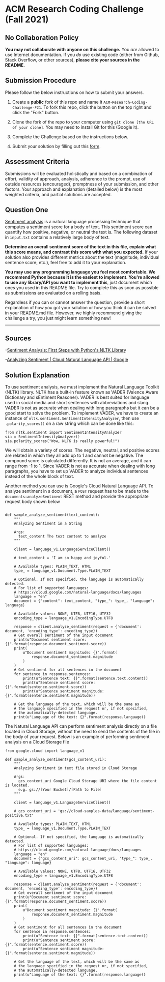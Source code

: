 # ACM Research Coding Challenge (Fall 2021)

## [](https://github.com/ACM-Research/Coding-Challenge-F21#no-collaboration-policy)No Collaboration Policy

**You may not collaborate with anyone on this challenge.**  You  _are_  allowed to use Internet documentation. If you  _do_  use existing code (either from Github, Stack Overflow, or other sources),  **please cite your sources in the README**.

## [](https://github.com/ACM-Research/Coding-Challenge-F21#submission-procedure)Submission Procedure

Please follow the below instructions on how to submit your answers.

1.  Create a  **public**  fork of this repo and name it  `ACM-Research-Coding-Challenge-F21`. To fork this repo, click the button on the top right and click the "Fork" button.

2.  Clone the fork of the repo to your computer using  `git clone [the URL of your clone]`. You may need to install Git for this (Google it).

3.  Complete the Challenge based on the instructions below.

4.  Submit your solution by filling out this [form](https://acmutd.typeform.com/to/zF1IcBGR).

## Assessment Criteria 

Submissions will be evaluated holistically and based on a combination of effort, validity of approach, analysis, adherence to the prompt, use of outside resources (encouraged), promptness of your submission, and other factors. Your approach and explanation (detailed below) is the most weighted criteria, and partial solutions are accepted. 

## [](https://github.com/ACM-Research/Coding-Challenge-S21#question-one)Question One

[Sentiment analysis](https://en.wikipedia.org/wiki/Sentiment_analysis) is a natural language processing technique that computes a sentiment score for a body of text. This sentiment score can quantify how positive, negative, or neutral the text is. The following dataset in  `input.txt`  contains a relatively large body of text.

**Determine an overall sentiment score of the text in this file, explain what this score means, and contrast this score with what you expected.**  If your solution also provides different metrics about the text (magnitude, individual sentence score, etc.), feel free to add it to your explanation.   

**You may use any programming language you feel most comfortable. We recommend Python because it is the easiest to implement. You're allowed to use any library/API you want to implement this**, just document which ones you used in this README file. Try to complete this as soon as possible as submissions are evaluated on a rolling basis.

Regardless if you can or cannot answer the question, provide a short explanation of how you got your solution or how you think it can be solved in your README.md file. However, we highly recommend giving the challenge a try, you just might learn something new!

----------------------------------------------------------------------------------------------------------------
## Sources

 -[Sentiment Analysis: First Steps with Python's NLTK Library](https://realpython.com/python-nltk-sentiment-analysis/#compiling-data)
 
 -[Analyzing Sentiment | Cloud Natural Language API | Google](https://cloud.google.com/natural-language/docs/analyzing-sentiment)


## Solution Explanation

To use sentiment analysis, we must implement the Natural Language Toolkit (NLTK) library. NLTK has a built-in feature known as VADER (Valence Aware Dictionary and sEntiment Reasoner). VADER is best suited for language used in social media and short sentences with abbreviations and slang. VADER is not as accurate when dealing with long paragraphs but it can be a good start to solve the problem. To implement VADER, we have to create an instance of `nltk.sentiment.SentimentIntensityAnalyzer`, then use `.polarity_scores()` on a raw string which can be done like this:

```
from nltk.sentiment import SentimentIntensityAnalyzer
sia = SentimentIntensityAnalyzer()
sia.polarity_scores("Wow, NLTK is really powerful!")
```

We will obtain a variety of scores. The negative, neutral, and positive scores are related in which they all add up to 1 and cannot be negative. The compound score is calculated differently. It is not an average, and it can range from -1 to 1. Since VADER is not as accurate when dealing with long paragraphs, you have to set up VADER to analyze individual sentences instead of the whole block of text.

Another method you can use is Google's Cloud Natural Language API. To analyze sentiment in a document, a `POST` request has to be made to the `documents:analyzeSentiment` REST method and provide the appropriate request body shown below

```from google.cloud import language_v1

def sample_analyze_sentiment(text_content):
    """
    Analyzing Sentiment in a String

    Args:
      text_content The text content to analyze
    """

    client = language_v1.LanguageServiceClient()

    # text_content = 'I am so happy and joyful.'

    # Available types: PLAIN_TEXT, HTML
    type_ = language_v1.Document.Type.PLAIN_TEXT

    # Optional. If not specified, the language is automatically detected.
    # For list of supported languages:
    # https://cloud.google.com/natural-language/docs/languages
    language = "en"
    document = {"content": text_content, "type_": type_, "language": language}

    # Available values: NONE, UTF8, UTF16, UTF32
    encoding_type = language_v1.EncodingType.UTF8

    response = client.analyze_sentiment(request = {'document': document, 'encoding_type': encoding_type})
    # Get overall sentiment of the input document
    print(u"Document sentiment score: {}".format(response.document_sentiment.score))
    print(
        u"Document sentiment magnitude: {}".format(
            response.document_sentiment.magnitude
        )
    )
    # Get sentiment for all sentences in the document
    for sentence in response.sentences:
        print(u"Sentence text: {}".format(sentence.text.content))
        print(u"Sentence sentiment score: {}".format(sentence.sentiment.score))
        print(u"Sentence sentiment magnitude: {}".format(sentence.sentiment.magnitude))

    # Get the language of the text, which will be the same as
    # the language specified in the request or, if not specified,
    # the automatically-detected language.
    print(u"Language of the text: {}".format(response.language))

```
The Natural Language API can perform sentiment analysis directly on a file located in Cloud Storage, without the need to send the contents of the file in the body of your request. Below is an example of performing sentiment analysis on a Cloud Storage file

```
from google.cloud import language_v1

def sample_analyze_sentiment(gcs_content_uri):
    """
    Analyzing Sentiment in text file stored in Cloud Storage

    Args:
      gcs_content_uri Google Cloud Storage URI where the file content is located.
      e.g. gs://[Your Bucket]/[Path to File]
    """

    client = language_v1.LanguageServiceClient()

    # gcs_content_uri = 'gs://cloud-samples-data/language/sentiment-positive.txt'

    # Available types: PLAIN_TEXT, HTML
    type_ = language_v1.Document.Type.PLAIN_TEXT

    # Optional. If not specified, the language is automatically detected.
    # For list of supported languages:
    # https://cloud.google.com/natural-language/docs/languages
    language = "en"
    document = {"gcs_content_uri": gcs_content_uri, "type_": type_, "language": language}

    # Available values: NONE, UTF8, UTF16, UTF32
    encoding_type = language_v1.EncodingType.UTF8

    response = client.analyze_sentiment(request = {'document': document, 'encoding_type': encoding_type})
    # Get overall sentiment of the input document
    print(u"Document sentiment score: {}".format(response.document_sentiment.score))
    print(
        u"Document sentiment magnitude: {}".format(
            response.document_sentiment.magnitude
        )
    )
    # Get sentiment for all sentences in the document
    for sentence in response.sentences:
        print(u"Sentence text: {}".format(sentence.text.content))
        print(u"Sentence sentiment score: {}".format(sentence.sentiment.score))
        print(u"Sentence sentiment magnitude: {}".format(sentence.sentiment.magnitude))

    # Get the language of the text, which will be the same as
    # the language specified in the request or, if not specified,
    # the automatically-detected language.
    print(u"Language of the text: {}".format(response.language))

```







